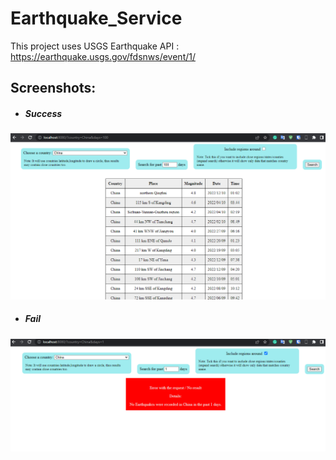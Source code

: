 # Earthquake_Service

This project uses USGS Earthquake API : https://earthquake.usgs.gov/fdsnws/event/1/

## **Screenshots:**

* ##### Success

![Success](docs/img/success.png)

* ##### Fail

![Fail](docs/img/fail.png)
